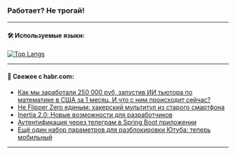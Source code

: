 ### Работает? Не трогай!

---
<!--
#### 🛠️ Technical stack:

![Java](https://img.shields.io/badge/Java-informational?logo=Oracle&style=flat&logoColor=white&color=FF4500)
![Kotlin](https://img.shields.io/badge/Kotlin-informational?logo=Kotlin&style=flat&logoColor=white&color=774D97)
![TS](https://img.shields.io/badge/TypeScript-informational?logo=typeScript&style=flat&logoColor=black&color=017acc)
![Python](https://img.shields.io/badge/Python-informational?logo=Python&style=flat&logoColor=black&color=ffdd54) <br>
![Spring](https://img.shields.io/badge/Spring-informational?logo=Spring&style=flat&logoColor=white&color=6DB33F) 
![SpringBoot](https://img.shields.io/badge/SpringBoot-informational?logo=SpringBoot&style=flat&logoColor=white&color=6DB33F)
![Nest](https://img.shields.io/badge/NestJS-informational?logo=NestJS&style=flat&logoColor=white&color=E0234E) 
![NodeJS](https://img.shields.io/badge/NodeJS-informational?logo=node.js&style=flat&logoColor=white&color=70A760)<br>
![PostgreSQL](https://img.shields.io/badge/PostgreSQL-informational?logo=PostgreSQL&style=flat&logoColor=white&color=DAA520)
![MongoDB](https://img.shields.io/badge/MongoDB-informational?logo=MongoDB&style=flat&logoColor=white&color=870000)
![Apache](https://img.shields.io/badge/Apache-informational?logo=apache&style=flat&logoColor=white&color=f74e28)

___ 
-->

#### 🛠️ Используемые языки:

[![Top Langs](https://github-readme-stats-u2qms2cxw-advtsettinggmailcoms-projects.vercel.app/api/top-langs/?username=zloylis&langs_count=10&hide_title=true&title_color=e6edf3&size_weight=0.5&count_weight=0.5&layout=compact&hide_progress=true&hide_border=true&theme=dracula)](https://github.com/zloylis)

<!---


####  :octocat:&nbsp;&nbsp; Статистика:

![GitHub stats](https://github-readme-stats-u2qms2cxw-advtsettinggmailcoms-projects.vercel.app/api?username=zloylis&show_icons=true&hide_border=true&theme=dracula&title_color=e6edf3&include_all_commits=true&count_private=true&hide_rank=false&hide_title=true&rank_icon=github)
-->
---

#### 💬 Свежее с habr.com:

<!-- BLOG-POST-LIST:START -->
- [Как мы заработали 250 000 руб, запустив ИИ тьютора по математике в США за 1 месяц. И что с ним происходит сейчас?](https://habr.com/ru/articles/848534/?utm_source=habrahabr&utm_medium=rss&utm_campaign=848534)
- [Не Flipper Zero единым: хакерский мультитул из старого смартфона](https://habr.com/ru/companies/ru_mts/articles/848524/?utm_source=habrahabr&utm_medium=rss&utm_campaign=848524)
- [Inertia 2.0: Новые возможности для разработчиков](https://habr.com/ru/articles/848514/?utm_source=habrahabr&utm_medium=rss&utm_campaign=848514)
- [Аутентификация через телеграм в Spring Boot приложении](https://habr.com/ru/articles/848502/?utm_source=habrahabr&utm_medium=rss&utm_campaign=848502)
- [Ещё один набор параметров для разблокировки Ютуба: теперь мобильный](https://habr.com/ru/articles/848456/?utm_source=habrahabr&utm_medium=rss&utm_campaign=848456)
<!-- BLOG-POST-LIST:END -->

---
